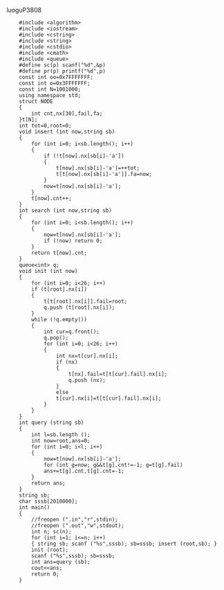 luoguP3808

        #include <algorithm>
        #include <iostream>
        #include <cstring>
        #include <string>
        #include <cstdio>
        #include <cmath>
        #include <queue>
        #define sc(p) scanf("%d",&p)
        #define pr(p) printf("%d",p)
        const int oo=0x7FFFFFFF;
        const int o=0x3FFFFFFF;
        const int N=1001000;
        using namespace std;
        struct NODE
        {
            int cnt,nx[30],fail,fa;
        }t[N];
        int tot=0,root=0;
        void insert (int now,string sb)
        {
            for (int i=0; i<sb.length(); i++)
            {
                if (!t[now].nx[sb[i]-'a'])
                {
                    t[now].nx[sb[i]-'a']=++tot;
                    t[t[now].nx[sb[i]-'a']].fa=now;
                }
                now=t[now].nx[sb[i]-'a'];
            }
            t[now].cnt++;
        }
        int search (int now,string sb)
        {
            for (int i=0; i<sb.length(); i++)
            {
                now=t[now].nx[sb[i]-'a'];
                if (!now) return 0;
            }
            return t[now].cnt;
        }
        queue<int> q;
        void init (int now)
        {
            for (int i=0; i<26; i++)
            if (t[root].nx[i])
            {
                t[t[root].nx[i]].fail=root;
                q.push (t[root].nx[i]);
            }
            while (!q.empty())
            {
                int cur=q.front();
                q.pop();
                for (int i=0; i<26; i++)
                {
                    int nx=t[cur].nx[i];
                    if (nx)
                    {
                        t[nx].fail=t[t[cur].fail].nx[i];
                        q.push (nx);
                    }
                    else
                    t[cur].nx[i]=t[t[cur].fail].nx[i];
                }
            }
        }
        int query (string sb)
        {
            int l=sb.length ();
            int now=root,ans=0;
            for (int i=0; i<l; i++)
            {
                now=t[now].nx[sb[i]-'a'];
                for (int g=now; g&&t[g].cnt!=-1; g=t[g].fail)
                ans+=t[g].cnt,t[g].cnt=-1;
            }
            return ans;
        }
        string sb;
        char sssb[2010000];
        int main()
        {
            //freopen (".in","r",stdin);
            //freopen (".out","w",stdout);
            int n; sc(n);
            for (int i=1; i<=n; i++)
            { string sb; scanf ("%s",sssb); sb=sssb; insert (root,sb); }
            init (root);
            scanf ("%s",sssb); sb=sssb;
            int ans=query (sb);
            cout<<ans;
            return 0;
        }



